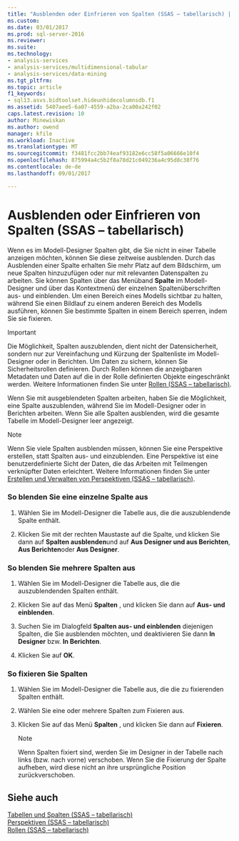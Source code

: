 ```yaml
---
title: "Ausblenden oder Einfrieren von Spalten (SSAS – tabellarisch) | Microsoft Docs"
ms.custom: 
ms.date: 03/01/2017
ms.prod: sql-server-2016
ms.reviewer: 
ms.suite: 
ms.technology:
- analysis-services
- analysis-services/multidimensional-tabular
- analysis-services/data-mining
ms.tgt_pltfrm: 
ms.topic: article
f1_keywords:
- sql13.asvs.bidtoolset.hideunhidecolumnsdb.f1
ms.assetid: 5407aee5-6a07-4559-a2ba-2ca00a242f02
caps.latest.revision: 10
author: Minewiskan
ms.author: owend
manager: kfile
ms.workload: Inactive
ms.translationtype: MT
ms.sourcegitcommit: f3481fcc2bb74eaf93182e6cc58f5a06666e10f4
ms.openlocfilehash: 875994a4c5b2f8a78d21c049236a4c95d8c38f76
ms.contentlocale: de-de
ms.lasthandoff: 09/01/2017

---
```

# <a name="hide-or-freeze-columns-ssas-tabular"></a>Ausblenden oder Einfrieren von Spalten (SSAS – tabellarisch)
  Wenn es im Modell-Designer Spalten gibt, die Sie nicht in einer Tabelle anzeigen möchten, können Sie diese zeitweise ausblenden. Durch das Ausblenden einer Spalte erhalten Sie mehr Platz auf dem Bildschirm, um neue Spalten hinzuzufügen oder nur mit relevanten Datenspalten zu arbeiten. Sie können Spalten über das Menüband **Spalte** im Modell-Designer und über das Kontextmenü der einzelnen Spaltenüberschriften aus- und einblenden. Um einen Bereich eines Modells sichtbar zu halten, während Sie einen Bildlauf zu einem anderen Bereich des Modells ausführen, können Sie bestimmte Spalten in einem Bereich sperren, indem Sie sie fixieren.  
  
> [!IMPORTANT]  
>  Die Möglichkeit, Spalten auszublenden, dient nicht der Datensicherheit, sondern nur zur Vereinfachung und Kürzung der Spaltenliste im Modell-Designer oder in Berichten. Um Daten zu sichern, können Sie Sicherheitsrollen definieren. Durch Rollen können die anzeigbaren Metadaten und Daten auf die in der Rolle definierten Objekte eingeschränkt werden. Weitere Informationen finden Sie unter [Rollen &#40;SSAS – tabellarisch&#41;](../../analysis-services/tabular-models/roles-ssas-tabular.md).  
  
 Wenn Sie mit ausgeblendeten Spalten arbeiten, haben Sie die Möglichkeit, eine Spalte auszublenden, während Sie im Modell-Designer oder in Berichten arbeiten. Wenn Sie alle Spalten ausblenden, wird die gesamte Tabelle im Modell-Designer leer angezeigt.  
  
> [!NOTE]  
>  Wenn Sie viele Spalten ausblenden müssen, können Sie eine Perspektive erstellen, statt Spalten aus- und einzublenden. Eine Perspektive ist eine benutzerdefinierte Sicht der Daten, die das Arbeiten mit Teilmengen verknüpfter Daten erleichtert. Weitere Informationen finden Sie unter [Erstellen und Verwalten von Perspektiven &#40;SSAS – tabellarisch&#41;](../../analysis-services/tabular-models/create-and-manage-perspectives-ssas-tabular.md).  
  
### <a name="to-hide-an-individual-column"></a>So blenden Sie eine einzelne Spalte aus  
  
1.  Wählen Sie im Modell-Designer die Tabelle aus, die die auszublendende Spalte enthält.  
  
2.  Klicken Sie mit der rechten Maustaste auf die Spalte, und klicken Sie dann auf **Spalten ausblenden**und auf **Aus Designer und aus Berichten**, **Aus Berichten**oder **Aus Designer**.  
  
### <a name="to-hide-multiple-columns"></a>So blenden Sie mehrere Spalten aus  
  
1.  Wählen Sie im Modell-Designer die Tabelle aus, die die auszublendenden Spalten enthält.  
  
2.  Klicken Sie auf das Menü **Spalten** , und klicken Sie dann auf **Aus- und einblenden**.  
  
3.  Suchen Sie im Dialogfeld **Spalten aus- und einblenden** diejenigen Spalten, die Sie ausblenden möchten, und deaktivieren Sie dann **In Designer** bzw. **In Berichten**.  
  
4.  Klicken Sie auf **OK**.  
  
### <a name="to-freeze-columns"></a>So fixieren Sie Spalten  
  
1.  Wählen Sie im Modell-Designer die Tabelle aus, die die zu fixierenden Spalten enthält.  
  
2.  Wählen Sie eine oder mehrere Spalten zum Fixieren aus.  
  
3.  Klicken Sie auf das Menü **Spalten** , und klicken Sie dann auf **Fixieren**.  
  
    > [!NOTE]  
    >  Wenn Spalten fixiert sind, werden Sie im Designer in der Tabelle nach links (bzw. nach vorne) verschoben. Wenn Sie die Fixierung der Spalte aufheben, wird diese nicht an ihre ursprüngliche Position zurückverschoben.  
  
## <a name="see-also"></a>Siehe auch  
 [Tabellen und Spalten &#40;SSAS – tabellarisch&#41;](../../analysis-services/tabular-models/tables-and-columns-ssas-tabular.md)   
 [Perspektiven &#40;SSAS – tabellarisch&#41;](../../analysis-services/tabular-models/perspectives-ssas-tabular.md)   
 [Rollen &#40;SSAS – tabellarisch&#41;](../../analysis-services/tabular-models/roles-ssas-tabular.md)  
  
  


